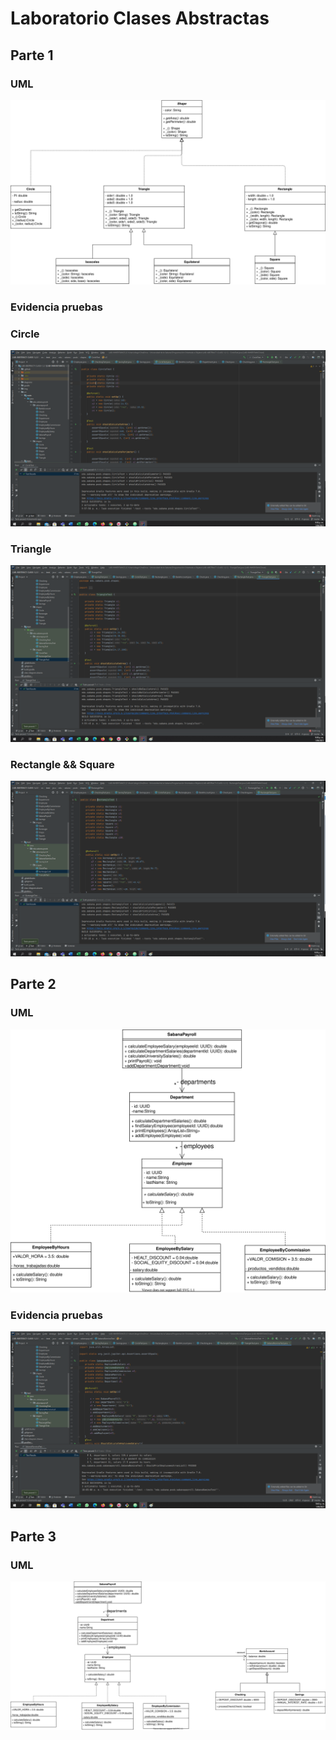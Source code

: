  # Laboratorio Clases Abstractas

 ## Parte 1

 ### UML

 ![](img/UMLP1.svg)

 ### Evidencia pruebas

 ### Circle

 ![](img/EVIP1C.png)

 ### Triangle

 ![](img/EVIP1T.png)

 ### Rectangle && Square

 ![](img/EVIP1R.png)


 ## Parte 2

 ### UML

 ![](img/UMLP2.svg)

 ### Evidencia pruebas

 ![](img/EVIP2.png)

 ## Parte 3

 ### UML

 ![](img/UMLP3.svg)
